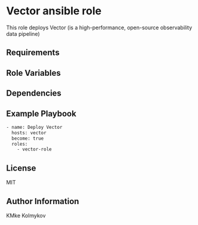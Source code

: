 Vector ansible role
=========

This role deploys Vector (is a high-performance, open-source observability data pipeline)

Requirements
------------


Role Variables
--------------


Dependencies
------------


Example Playbook
----------------
```bash
- name: Deploy Vector
  hosts: vector
  become: true
  roles:
    - vector-role
```

License
-------

MIT

Author Information
------------------

KMke Kolmykov
